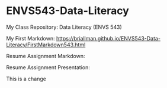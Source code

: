 # ENVS543-Data-Literacy

My Class Repository: Data Literacy (ENVS 543)


My First Markdown: https://briallman.github.io/ENVS543-Data-Literacy/FirstMarkdown543.html


Resume Assignment Markdown:

Resume Assignment Presentation:

This is a change
